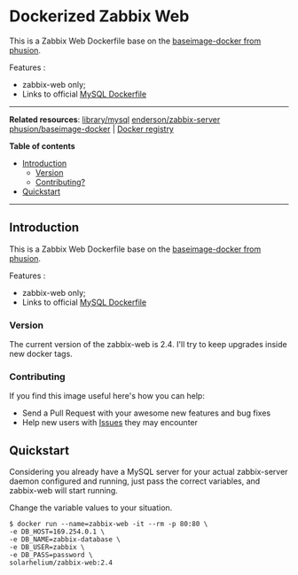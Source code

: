 # Dockerized Zabbix Web

This is a Zabbix Web Dockerfile base on the [baseimage-docker from phusion](http://phusion.github.io/baseimage-docker/).

Features :

* zabbix-web only;
* Links to official [MySQL Dockerfile](https://registry.hub.docker.com/_/mysql/)

-----------------------------------------

**Related resources**:
  [library/mysql](https://registry.hub.docker.com/u/library/mysql/)
  [enderson/zabbix-server](https://index.docker.io/u/enderson/zabbix-server)
  [phusion/baseimage-docker](http://phusion.github.io/baseimage-docker/) |
  [Docker registry](https://index.docker.io/u/phusion/baseimage/)

**Table of contents**

 * [Introduction](#intro)
   * [Version](#version)
   * [Contributing?](#contrib)
 * [Quickstart](#quickstart)

-----------------------------------------

<a name="intro"></a>
## Introduction

This is a Zabbix Web Dockerfile base on the [baseimage-docker from phusion](http://phusion.github.io/baseimage-docker/).

Features :

* zabbix-web only;
* Links to official [MySQL Dockerfile](https://registry.hub.docker.com/_/mysql/)

<a name="intro"></a>
### Version

The current version of the zabbix-web is 2.4. I'll try to keep upgrades inside new docker tags.

<a name="contrib"></a>
### Contributing

If you find this image useful here's how you can help:

- Send a Pull Request with your awesome new features and bug fixes
- Help new users with [Issues](https://github.com/enderson/docker-zabbix-web/issues) they may encounter

<a name="quickstart"></a>
## Quickstart

Considering you already have a MySQL server for your actual zabbix-server daemon configured and running, just pass the correct variables, and zabbix-web will start running.

Change the variable values to your situation.

    $ docker run --name=zabbix-web -it --rm -p 80:80 \
    -e DB_HOST=169.254.0.1 \
    -e DB_NAME=zabbix-database \
    -e DB_USER=zabbix \
    -e DB_PASS=password \
    solarhelium/zabbix-web:2.4

